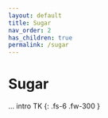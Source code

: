 ```yaml
---
layout: default
title: Sugar
nav_order: 2
has_children: true
permalink: /sugar
---
```


# Sugar

... intro TK
{: .fs-6 .fw-300 }
